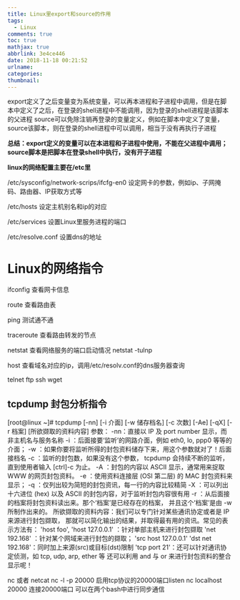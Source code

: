 ```yaml
---
title: Linux里export和source的作用
tags:
  - Linux
comments: true
toc: true
mathjax: true
abbrlink: 3e4ce446
date: 2018-11-18 00:21:52
urlname:
categories:
thumbnail:
---
```


export定义了之后变量变为系统变量，可以再本进程和子进程中调用，但是在脚本中定义了之后，在登录的shell进程中不能调用，因为登录的shell进程是该脚本的父进程
source可以免除注销再登录的变量定义，例如在脚本中定义了变量，source该脚本，则在登录的shell进程中可以调用，相当于没有再执行子进程

**总结：export定义的变量可以在本进程和子进程中使用，不能在父进程中调用；source脚本是把脚本在登录shell中执行，没有开子进程**

**linux的网络配置主要在/etc里**

/etc/sysconfig/network-scrips/ifcfg-en0
设定网卡的参数，例如ip、子网掩码、路由器、IP获取方式等

/etc/hosts
设定主机别名和ip的对应

/etc/services
设置Linux里服务进程的端口

/etc/resolve.conf
设置dns的地址


# Linux的网络指令
ifconfig 查看网卡信息

route 查看路由表

ping 测试通不通

traceroute 查看路由转发的节点

netstat 查看网络服务的端口启动情况 netstat -tulnp

host 查看域名对应的ip，调用/etc/resolv.conf的dns服务器查询

telnet ftp ssh wget

## tcpdump 封包分析指令
[root@linux ~]# tcpdump [-nn] [-i 介面] [-w 储存档名] [-c 次数] [-Ae]
                        [-qX] [-r 档案] [所欲撷取的资料内容]
参数：
-nn：直接以 IP 及 port number 显示，而非主机名与服务名称
-i ：后面接要‘监听’的网路介面，例如 eth0, lo, ppp0 等等的介面；
-w ：如果你要将监听所得的封包资料储存下来，用这个参数就对了！后面接档名
-c ：监听的封包数，如果没有这个参数， tcpdump 会持续不断的监听，
     直到使用者输入 [ctrl]-c 为止。
-A ：封包的内容以 ASCII 显示，通常用来捉取 WWW 的网页封包资料。
-e ：使用资料连接层 (OSI 第二层) 的 MAC 封包资料来显示；
-q ：仅列出较为简短的封包资讯，每一行的内容比较精简
-X ：可以列出十六进位 (hex) 以及 ASCII 的封包内容，对于监听封包内容很有用
-r ：从后面接的档案将封包资料读出来。那个‘档案’是已经存在的档案，
     并且这个‘档案’是由 -w 所制作出来的。
所欲撷取的资料内容：我们可以专门针对某些通讯协定或者是 IP 来源进行封包撷取，
     那就可以简化输出的结果，并取得最有用的资讯。常见的表示方法有：
     'host foo', 'host 127.0.0.1' ：针对单部主机来进行封包撷取
     'net 192.168' ：针对某个网域来进行封包的撷取；
     'src host 127.0.0.1' 'dst net 192.168'：同时加上来源(src)或目标(dst)限制
     'tcp port 21'：还可以针对通讯协定侦测，如 tcp, udp, arp, ether 等
     还可以利用 and 与 or 来进行封包资料的整合显示呢！



nc 或者 netcat 
nc -l -p 20000 启用tcp协议的20000端口listen
nc localhost 20000 连接20000端口
可以在两个bash中进行同步通信


